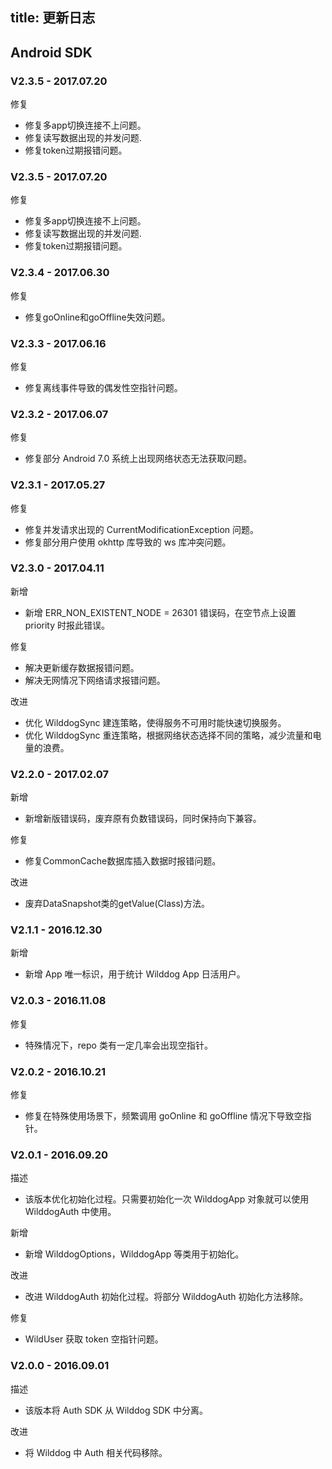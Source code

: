 
title: 更新日志
---

## Android SDK

### V2.3.5 - 2017.07.20
<span class="changelog fix">修复</span>

- 修复多app切换连接不上问题。
- 修复读写数据出现的并发问题.
- 修复token过期报错问题。

### V2.3.5 - 2017.07.20
<span class="changelog fix">修复</span>

- 修复多app切换连接不上问题。
- 修复读写数据出现的并发问题.
- 修复token过期报错问题。

### V2.3.4 - 2017.06.30

<span class="changelog fix">修复</span>

- 修复goOnline和goOffline失效问题。

### V2.3.3 - 2017.06.16

<span class="changelog fix">修复</span>

- 修复离线事件导致的偶发性空指针问题。

### V2.3.2 - 2017.06.07

<span class="changelog fix">修复</span>

- 修复部分 Android 7.0 系统上出现网络状态无法获取问题。

### V2.3.1 - 2017.05.27

<span class="changelog fix">修复</span>

- 修复并发请求出现的 CurrentModificationException 问题。
- 修复部分用户使用 okhttp 库导致的 ws 库冲突问题。

### V2.3.0 - 2017.04.11

<span class="changelog add">新增</span>

- 新增 ERR_NON_EXISTENT_NODE = 26301 错误码，在空节点上设置 priority 时报此错误。

<span class="changelog fix">修复</span>

- 解决更新缓存数据报错问题。
- 解决无网情况下网络请求报错问题。

<span class="changelog feature">改进</span>

- 优化 WilddogSync 建连策略，使得服务不可用时能快速切换服务。
- 优化 WilddogSync 重连策略，根据网络状态选择不同的策略，减少流量和电量的浪费。

### V2.2.0 - 2017.02.07

<span class="changelog add">新增</span>

- 新增新版错误码，废弃原有负数错误码，同时保持向下兼容。

<span class="changelog fix">修复</span>

- 修复CommonCache数据库插入数据时报错问题。

<span class="changelog feature">改进</span>

- 废弃DataSnapshot类的getValue(Class)方法。



### V2.1.1 - 2016.12.30

<span class="changelog add">新增</span>

- 新增 App 唯一标识，用于统计 Wilddog App 日活用户。

### V2.0.3 - 2016.11.08

<span class="changelog fix">修复</span>

- 特殊情况下，repo 类有一定几率会出现空指针。

### V2.0.2 - 2016.10.21

<span class="changelog fix">修复</span>

-  修复在特殊使用场景下，频繁调用 goOnline 和 goOffline 情况下导致空指针。

### V2.0.1 - 2016.09.20

<span class="changelog describe">描述</span>

- 该版本优化初始化过程。只需要初始化一次 WilddogApp 对象就可以使用 WilddogAuth 中使用。

<span class="changelog add">新增</span>

- 新增 WilddogOptions，WilddogApp 等类用于初始化。

<span class="changelog feature">改进</span>

- 改进 WilddogAuth 初始化过程。将部分 WilddogAuth 初始化方法移除。

<span class="changelog fix">修复</span>

- WildUser 获取 token 空指针问题。



### V2.0.0 - 2016.09.01

<span class="changelog describe">描述</span>

- 该版本将 Auth SDK 从 Wilddog SDK 中分离。


<span class="changelog feature">改进</span>

- 将 Wilddog 中 Auth 相关代码移除。



</br>


